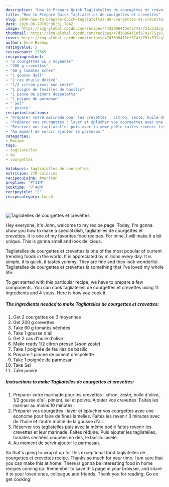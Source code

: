 ```yaml
---
description: "How to Prepare Quick Tagliatelles de courgettes et crevettes"
title: "How to Prepare Quick Tagliatelles de courgettes et crevettes"
slug: 2940-how-to-prepare-quick-tagliatelles-de-courgettes-et-crevettes
date: 2020-06-28T08:36:31.704Z
image: https://img-global.cpcdn.com/recipes/47d3096415ef3741/751x532cq70/tagliatelles-de-courgettes-et-crevettes-photo-principale-de-la-recette.jpg
thumbnail: https://img-global.cpcdn.com/recipes/47d3096415ef3741/751x532cq70/tagliatelles-de-courgettes-et-crevettes-photo-principale-de-la-recette.jpg
cover: https://img-global.cpcdn.com/recipes/47d3096415ef3741/751x532cq70/tagliatelles-de-courgettes-et-crevettes-photo-principale-de-la-recette.jpg
author: Anne Bishop
ratingvalue: 5
reviewcount: 17365
recipeingredient:
- "2 courgettes ou 3 moyennes"
- "200 g crevettes"
- "60 g tomates sches"
- "1 gousse dail"
- "2 cas dhuile dolive"
- "1/2 citron press son zeste"
- "1 poigne de feuilles de basilic"
- "1 pince de piment despelette"
- "1 poigne de parmesan"
- " Sel"
- " poivre"
recipeinstructions:
- "Préparer votre marinade pour les crevettes : citron, zeste, huile d&#39;olive, 1/2 gousse d&#39;ail, piment, sel et poivre. Ajouter vos crevettes. Faites les mariner au moins 10 minutes."
- "Préparer vos courgettes : laver et éplucher vos courgettes avec une économe pour faire de fines lamelles. Faites les revenir 3 minutes avec de l&#39;huile et l&#39;autre moitié de la gousse d&#39;ail."
- "Réserver vos tagliatelles puis avec la même poêle faites revenir les crevettes et leur marinade. Faites réduire. Puis ajouter les tagliatelles, tomates séchées coupées en dés, le basilic ciselé."
- "Au moment de servir ajouter le parmesan."
categories:
- Recipe
tags:
- tagliatelles
- de
- courgettes

katakunci: tagliatelles de courgettes 
nutrition: 278 calories
recipecuisine: American
preptime: "PT31M"
cooktime: "PT46M"
recipeyield: "2"
recipecategory: Lunch

---
```



![Tagliatelles de courgettes et crevettes](https://img-global.cpcdn.com/recipes/47d3096415ef3741/751x532cq70/tagliatelles-de-courgettes-et-crevettes-photo-principale-de-la-recette.jpg)

Hey everyone, it's John, welcome to my recipe page. Today, I'm gonna show you how to make a special dish, tagliatelles de courgettes et crevettes. It is one of my favorites food recipes. For mine, I will make it a bit unique. This is gonna smell and look delicious.

Tagliatelles de courgettes et crevettes is one of the most popular of current trending foods in the world. It is appreciated by millions every day. It is simple, it is quick, it tastes yummy. They are fine and they look wonderful. Tagliatelles de courgettes et crevettes is something that I've loved my whole life.




To get started with this particular recipe, we have to prepare a few components. You can cook tagliatelles de courgettes et crevettes using 11 ingredients and 4 steps. Here is how you cook it.

<!--inarticleads1-->

##### The ingredients needed to make Tagliatelles de courgettes et crevettes:

1. Get 2 courgettes ou 3 moyennes
1. Get 200 g crevettes
1. Take 60 g tomates séchées
1. Take 1 gousse d&#39;ail
1. Get 2 cas d&#39;huile d&#39;olive
1. Make ready 1/2 citron pressé (+son zeste)
1. Take 1 poignée de feuilles de basilic
1. Prepare 1 pincée de piment d&#39;espelette
1. Take 1 poignée de parmesan
1. Take  Sel
1. Take  poivre




<!--inarticleads2-->

##### Instructions to make Tagliatelles de courgettes et crevettes:

1. Préparer votre marinade pour les crevettes : citron, zeste, huile d&#39;olive, 1/2 gousse d&#39;ail, piment, sel et poivre. Ajouter vos crevettes. Faites les mariner au moins 10 minutes.
1. Préparer vos courgettes : laver et éplucher vos courgettes avec une économe pour faire de fines lamelles. Faites les revenir 3 minutes avec de l&#39;huile et l&#39;autre moitié de la gousse d&#39;ail.
1. Réserver vos tagliatelles puis avec la même poêle faites revenir les crevettes et leur marinade. Faites réduire. Puis ajouter les tagliatelles, tomates séchées coupées en dés, le basilic ciselé.
1. Au moment de servir ajouter le parmesan.




So that's going to wrap it up for this exceptional food tagliatelles de courgettes et crevettes recipe. Thanks so much for your time. I am sure that you can make this at home. There is gonna be interesting food in home recipes coming up. Remember to save this page in your browser, and share it to your loved ones, colleague and friends. Thank you for reading. Go on get cooking!
